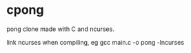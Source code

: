 # cpong
pong clone made with C and ncurses.

link ncurses when compiling, eg gcc main.c -o pong -lncurses


